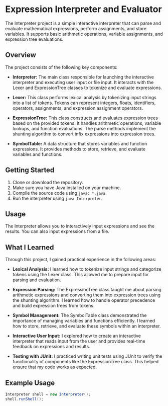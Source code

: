# Expression Interpreter and Evaluator

The Interpreter project is a simple interactive interpreter that can parse and evaluate mathematical expressions, perform assignments, and store variables. It supports basic arithmetic operations, variable assignments, and expression tree evaluations.

## Overview

The project consists of the following key components:

- **Interpreter:** The main class responsible for launching the interactive interpreter and executing user input or file input. It interacts with the Lexer and ExpressionTree classes to tokenize and evaluate expressions.

- **Lexer:** This class performs lexical analysis by tokenizing input strings into a list of tokens. Tokens can represent integers, floats, identifiers, operators, assignments, and expression assignment operators.

- **ExpressionTree:** This class constructs and evaluates expression trees based on the provided tokens. It handles arithmetic operations, variable lookups, and function evaluations. The parse methods implement the shunting algorithm to convert infix expressions into expression trees.

- **SymbolTable:** A data structure that stores variables and function expressions. It provides methods to store, retrieve, and evaluate variables and functions.

## Getting Started

1. Clone or download the repository.
2. Make sure you have Java installed on your machine.
3. Compile the source code using `javac *.java`.
4. Run the interpreter using `java Interpreter`.

## Usage

The Interpreter allows you to interactively input expressions and see the results. You can also input expressions from a file.

## What I Learned

Through this project, I gained practical experience in the following areas:

- **Lexical Analysis:** I learned how to tokenize input strings and categorize tokens using the Lexer class. This allowed me to prepare input for parsing and evaluation.

- **Expression Parsing:** The ExpressionTree class taught me about parsing arithmetic expressions and converting them into expression trees using the shunting algorithm. I learned how to handle operator precedence and build expression trees from tokens.

- **Symbol Management:** The SymbolTable class demonstrated the importance of managing variables and functions efficiently. I learned how to store, retrieve, and evaluate these symbols within an interpreter.

- **Interactive User Input:** I explored how to create an interactive interpreter that reads input from the user and provides real-time feedback on expressions and results.

- **Testing with JUnit:** I practiced writing unit tests using JUnit to verify the functionality of components like the ExpressionTree class. This helped ensure that my code works as expected.

## Example Usage

```java
Interpreter shell = new Interpreter();
shell.runShell();
